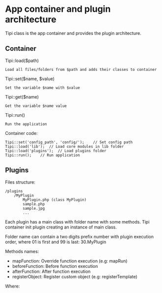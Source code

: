 <!--
métodos mágicos: keyObjectMember
	member=property/method)
los métodos reciben el contexto con los argumentos de llamada, el container que permite obtener instancias, el handler previo, métodos para para la propagación...
Plugin?
Pluggable
Hookable
nombre método: keyObjectMemberNN (p.ej: beforeRender10)
Flight PHP: Routing
	Extending
	Filtering
	Variables
	Views
	Error Handling
	Requests
	Stopping
	Configuration
	Framework Methods
	Framework Instance
Lumen
todo.txt > plugin architecture
-->
# App container and plugin architecture

Tipi class is the app container and provides the plugin architecture.

## Container

Tipi::load($path)

	Load all files/folders from $path and adds their classes to container
	
Tipi::set($name, $value)

	Set the variable $name with $value
	
Tipi::get($name)

	Get the variable $name value
	
Tipi::run()

	Run the application
	
Container code:

```
Tipi::set('config_path', 'config/');	// Set config path
Tipi::load('lib');	// Load core modules in lib folder
Tipi::load('plugins');	// Load plugins folder
Tipi::run();	// Run application
```

## Plugins

Files structure:

	/plugins
		/MyPlugin
			MyPlugin.php (class MyPlugin)
			sample.php
			sample.jpg
			...

Each plugin has a main class with folder name with some methods. Tipi container init plugin creating an instance of main class.

Folder name can contain a two digits prefix number with plugin execution order, where 01 is first and 99 is last: 30.MyPlugin

Methods names:

* mapFunction: Override function execution (e.g: mapRun)
* beforeFunction: Before function execution
* afterFunction: After function execution
* registerObject: Register custom object (e.g: registerTemplate)
	
Where:

<!--
* action:
	* do: implements action execution
	* before: before action execution
	* after: after action execution
	* get?
	* set?
	* eval?
	* new? (estático)
	* extend?
* object: object/class name
-->